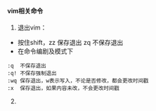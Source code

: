 #### vim相关命令
1. 退出vim：
- 按住shift，zz 保存退出    zq 不保存退出
- 在命令编剧及模式下

```
:q  不保存退出
:q! 不保存强制退出
:wq 保存退出，w表示写入，不论是否修改，都会更改时间戳
:x  保存退出，如果内容未改，不会更改时间戳

```
    
2. 
